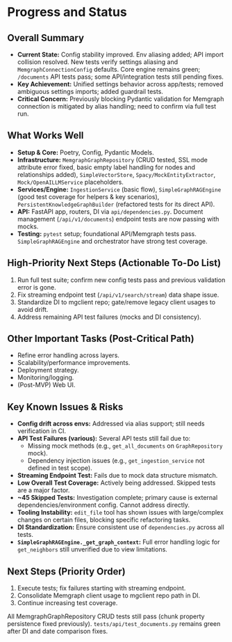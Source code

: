 # Progress and Status

## Overall Summary
- **Current State:** Config stability improved. Env aliasing added; API import collision resolved. New tests verify settings aliasing and `MemgraphConnectionConfig` defaults. Core engine remains green; `/documents` API tests pass; some API/integration tests still pending fixes.
- **Key Achievement:** Unified settings behavior across app/tests; removed ambiguous settings imports; added guardrail tests.
- **Critical Concern:** Previously blocking Pydantic validation for Memgraph connection is mitigated by alias handling; need to confirm via full test run.

## What Works Well
- **Setup & Core:** Poetry, Config, Pydantic Models.
- **Infrastructure:** `MemgraphGraphRepository` (CRUD tested, SSL mode attribute error fixed, basic empty label handling for nodes and relationships added), `SimpleVectorStore`, `Spacy/MockEntityExtractor`, `Mock/OpenAILLMService` placeholders.
- **Services/Engine:** `IngestionService` (basic flow), `SimpleGraphRAGEngine` (good test coverage for helpers & key scenarios), `PersistentKnowledgeGraphBuilder` (refactored tests for its direct API).
- **API:** FastAPI app, routers, DI via `api/dependencies.py`. Document management (`/api/v1/documents`) endpoint tests are now passing with mocks.
- **Testing:** `pytest` setup; foundational API/Memgraph tests pass. `SimpleGraphRAGEngine` and orchestrator have strong test coverage.

## High-Priority Next Steps (Actionable To-Do List)
1. Run full test suite; confirm new config tests pass and previous validation error is gone.
2. Fix streaming endpoint test (`/api/v1/search/stream`) data shape issue.
3. Standardize DI to mgclient repo; gate/remove legacy client usages to avoid drift.
4. Address remaining API test failures (mocks and DI consistency).

## Other Important Tasks (Post-Critical Path)
- Refine error handling across layers.
- Scalability/performance improvements.
- Deployment strategy.
- Monitoring/logging.
- (Post-MVP) Web UI.

## Key Known Issues & Risks
- **Config drift across envs:** Addressed via alias support; still needs verification in CI.
- **API Test Failures (various):** Several API tests still fail due to:
    - Missing mock methods (e.g., `get_all_documents` on `GraphRepository` mock).
    - Dependency injection issues (e.g., `get_ingestion_service` not defined in test scope).
- **Streaming Endpoint Test:** Fails due to mock data structure mismatch.
- **Low Overall Test Coverage:** Actively being addressed. Skipped tests are a major factor.
- **~45 Skipped Tests:** Investigation complete; primary cause is external dependencies/environment config. Cannot address directly.
- **Tooling Instability:** `edit_file` tool has shown issues with large/complex changes on certain files, blocking specific refactoring tasks.
- **DI Standardization:** Ensure consistent use of `dependencies.py` across all tests.
- **`SimpleGraphRAGEngine._get_graph_context`:** Full error handling logic for `get_neighbors` still unverified due to view limitations.

## Next Steps (Priority Order)
1. Execute tests; fix failures starting with streaming endpoint.
2. Consolidate Memgraph client usage to mgclient repo path in DI.
3. Continue increasing test coverage.

All MemgraphGraphRepository CRUD tests still pass (chunk property persistence fixed previously). 
`tests/api/test_documents.py` remains green after DI and date comparison fixes.